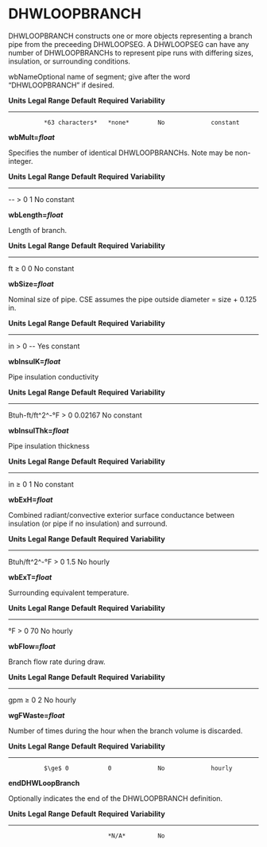 # DHWLOOPBRANCH

DHWLOOPBRANCH constructs one or more objects representing a branch pipe from the preceeding DHWLOOPSEG. A DHWLOOPSEG can have any number of DHWLOOPBRANCHs to represent pipe runs with differing sizes, insulation, or surrounding conditions.

wbNameOptional name of segment; give after the word “DHWLOOPBRANCH” if desired.

  **Units**   **Legal Range**   **Default**   **Required**   **Variability**
  ----------- ----------------- ------------- -------------- -----------------
              *63 characters*   *none*        No             constant

**wbMult=*float***

Specifies the number of identical DHWLOOPBRANCHs. Note may be non-integer.

  **Units**   **Legal Range**   **Default**   **Required**   **Variability**
  ----------- ----------------- ------------- -------------- -----------------
  --          $>$ 0             1             No             constant

**wbLength=*float***

Length of branch.

  **Units**   **Legal Range**   **Default**   **Required**   **Variability**
  ----------- ----------------- ------------- -------------- -----------------
  ft          $\ge$ 0           0             No             constant

**wbSize=*float***

Nominal size of pipe. CSE assumes the pipe outside diameter = size + 0.125 in.

  **Units**   **Legal Range**   **Default**   **Required**   **Variability**
  ----------- ----------------- ------------- -------------- -----------------
  in          $>$ 0             --            Yes            constant

**wbInsulK=*float***

Pipe insulation conductivity

  **Units**          **Legal Range**   **Default**   **Required**   **Variability**
  ------------------ ----------------- ------------- -------------- -----------------
  Btuh-ft/ft^2^-°F   $>$ 0             0.02167       No             constant

**wbInsulThk=*float***

Pipe insulation thickness

  **Units**   **Legal Range**   **Default**   **Required**   **Variability**
  ----------- ----------------- ------------- -------------- -----------------
  in          $\ge$ 0           1             No             constant

**wbExH=*float***

Combined radiant/convective exterior surface conductance between insulation (or pipe if no insulation) and surround.

  **Units**       **Legal Range**   **Default**   **Required**   **Variability**
  --------------- ----------------- ------------- -------------- -----------------
  Btuh/ft^2^-°F   $>$ 0             1.5           No             hourly

**wbExT=*float***

Surrounding equivalent temperature.

  **Units**   **Legal Range**   **Default**   **Required**   **Variability**
  ----------- ----------------- ------------- -------------- -----------------
  °F          $>$ 0             70            No             hourly

**wbFlow=*float***

Branch flow rate during draw.

  **Units**   **Legal Range**   **Default**   **Required**   **Variability**
  ----------- ----------------- ------------- -------------- -----------------
  gpm         $\ge$ 0           2             No             hourly

**wgFWaste=*float***

Number of times during the hour when the branch volume is discarded.

  **Units**   **Legal Range**   **Default**   **Required**   **Variability**
  ----------- ----------------- ------------- -------------- -----------------
              $\ge$ 0           0             No             hourly

**endDHWLoopBranch**

Optionally indicates the end of the DHWLOOPBRANCH definition.

  **Units**   **Legal Range**   **Default**   **Required**   **Variability**
  ----------- ----------------- ------------- -------------- -----------------
                                *N/A*         No             


